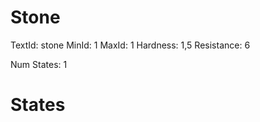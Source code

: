 # Stone
TextId: stone
MinId: 1
MaxId: 1
Hardness: 1,5
Resistance: 6

Num States: 1
# States
```

```